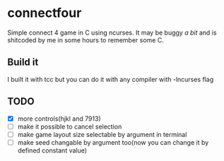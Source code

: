 # connectfour
Simple connect 4 game in C using ncurses. It may be buggy *a bit* and is shitcoded by me in some hours to remember some C.

## Build it
I built it with tcc but you can do it with any compiler with -lncurses flag

## TODO
* [x] more controls(hjkl and 7913)
* [ ] make it possible to cancel selection
* [ ] make game layout size selectable by argument in terminal
* [ ] make seed changable by argument too(now you can change it by defined constant value)